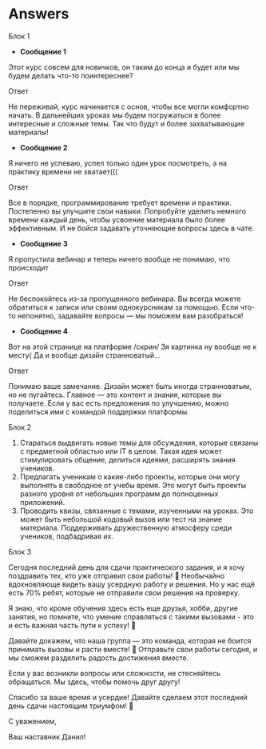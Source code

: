 # Answers

Блок 1

- **Сообщение 1**

Этот курс совсем для новичков, он таким до конца и будет или мы будем делать что-то поинтереснее?

Ответ

Не переживай, курс начинается с основ, чтобы все могли комфортно начать. В дальнейших уроках мы будем погружаться в более интересные и сложные темы. Так что будут и более захватывающие материалы!

- **Сообщение 2**

Я ничего не успеваю, успел только один урок посмотреть, а на практику времени не хватает(((

Ответ

Все в порядке, программирование требует времени и практики. Постепенно вы улучшите свои навыки. Попробуйте уделить немного времени каждый день, чтобы усвоение материала было более эффективным. И не бойся задавать уточняющие вопросы здесь в чате.

- **Сообщение 3**

Я пропустила вебинар и теперь ничего вообще не понимаю, что происходит

Ответ

Не беспокойтесь из-за пропущенного вебинара. Вы всегда можете обратиться к записи или своим однокурсникам за помощью. Если что-то непонятно, задавайте вопросы — мы поможем вам разобраться!

- **Сообщение 4**

Вот на этой странице на платформе /скрин/ 3я картинка ну вообще не к месту( Да и вообще дизайн странноватый…

Ответ

Понимаю ваше замечание. Дизайн может быть иногда странноватым, но не пугайтесь. Главное — это контент и знания, которые вы получаете. Если у вас есть предложения по улучшению, можно поделиться ими с командой поддержки платформы.

Блок 2

1. Стараться выдвигать новые темы для обсуждения, которые связаны с предметной областью или IT в целом. Такая идея может стимулировать общение, делиться идеями, расширять знания учеников.
2. Предлагать ученикам о какие-либо проекты, которые они могу выполнять в свободное от учебы время. Это могут быть проекты разного уровня от небольших программ до полноценных приложений.
3. Проводить квизы, связанные с темами, изученными на уроках. Это может быть небольшой кодовый вызов или тест на знание материала. Поддерживать дружественную атмосферу среди учеников, подбадривая их.

Блок 3

Сегодня последний день для сдачи практического задания, и я хочу поздравить тех, кто уже отправил свои работы! 👏 Необычайно вдохновляюще видеть вашу усердную работу и решения. Но у нас ещё есть 70% ребят, которые не отправили свои решения на проверку.

Я знаю, что кроме обучения здесь есть еще друзья, хобби, другие занятия, но помните, что умение справляться с такими вызовами - это и есть важная часть пути к успеху! 🌟

Давайте докажем, что наша группа — это команда, которая не боится принимать вызовы и расти вместе! 🚀 Отправьте свои работы сегодня, и мы сможем разделить радость достижения вместе.

Если у вас возникли вопросы или сложности, не стесняйтесь обращаться. Мы здесь, чтобы помочь друг другу!

Спасибо за ваше время и усердие! Давайте сделаем этот последний день сдачи настоящим триумфом! 💪

С уважением,

Ваш наставник Данил!